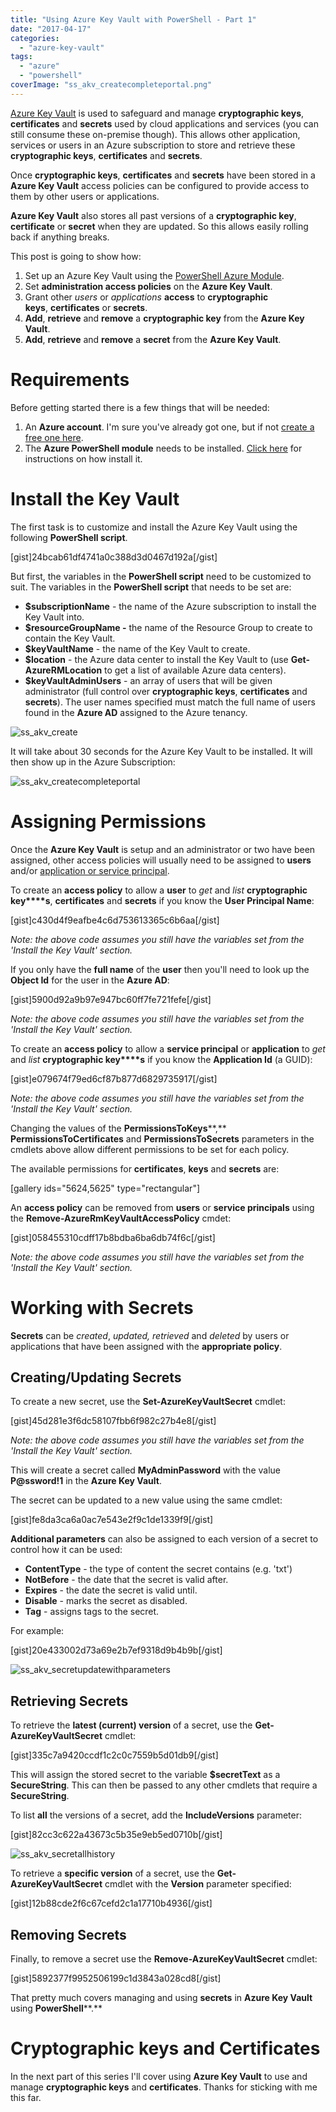 ```yaml
---
title: "Using Azure Key Vault with PowerShell - Part 1"
date: "2017-04-17"
categories:
  - "azure-key-vault"
tags:
  - "azure"
  - "powershell"
coverImage: "ss_akv_createcompleteportal.png"
---
```


[Azure Key Vault](https://docs.microsoft.com/en-us/azure/key-vault/) is used to safeguard and manage **cryptographic keys**, **certificates** and **secrets** used by cloud applications and services (you can still consume these on-premise though). This allows other application, services or users in an Azure subscription to store and retrieve these **cryptographic keys**, **certificates** and **secrets**.

Once **cryptographic keys**, **certificates** and **secrets** have been stored in a **Azure Key Vault** access policies can be configured to provide access to them by other users or applications.

**Azure Key Vault** also stores all past versions of a **cryptographic key**, **certificate** or **secret** when they are updated. So this allows easily rolling back if anything breaks.

This post is going to show how:

1. Set up an Azure Key Vault using the [PowerShell Azure Module](https://docs.microsoft.com/en-us/powershell/azure/overview).
2. Set **administration access policies** on the **Azure Key Vault**.
3. Grant other _users_ or _applications_ **access** to **cryptographic keys**, **certificates** or **secrets**.
4. **Add**, **retrieve** and **remove** a **cryptographic key** from the **Azure Key Vault**.
5. **Add**, **retrieve** and **remove** a **secret** from the **Azure Key Vault**.

# Requirements

Before getting started there is a few things that will be needed:

1. An **Azure account**. I'm sure you've already got one, but if not [create a free one here](https://azure.microsoft.com/en-us/free/).
2. The **Azure PowerShell module** needs to be installed. [Click here](https://docs.microsoft.com/en-us/powershell/azure/install-azurerm-ps) for instructions on how install it.

# Install the Key Vault

The first task is to customize and install the Azure Key Vault using the following **PowerShell script**.

\[gist\]24bcab61df4741a0c388d3d0467d192a\[/gist\]

But first, the variables in the **PowerShell script** need to be customized to suit. The variables in the **PowerShell script** that needs to be set are:

- **$subscriptionName** - the name of the Azure subscription to install the Key Vault into.
- **$resourceGroupName -** the name of the Resource Group to create to contain the Key Vault.
- **$keyVaultName** - the name of the Key Vault to create.
- **$location** - the Azure data center to install the Key Vault to (use **Get-AzureRMLocation** to get a list of available Azure data centers).
- **$keyVaultAdminUsers** - an array of users that will be given administrator (full control over **cryptographic keys**, **certificates** and **secrets**). The user names specified must match the full name of users found in the **Azure AD** assigned to the Azure tenancy.

![ss_akv_create](/images/ss_akv_create.gif)

It will take about 30 seconds for the Azure Key Vault to be installed. It will then show up in the Azure Subscription:

![ss_akv_createcompleteportal](/images/ss_akv_createcompleteportal.png)

# Assigning Permissions

Once the **Azure Key Vault** is setup and an administrator or two have been assigned, other access policies will usually need to be assigned to **users** and/or [application or service principal](https://docs.microsoft.com/en-us/azure/active-directory/develop/active-directory-application-objects).

To create an **access policy** to allow a **user** to _get_ and _list_ **cryptographic key****s**, **certificates** and **secrets** if you know the **User Principal Name**:

\[gist\]c430d4f9eafbe4c6d753613365c6b6aa\[/gist\]

_Note: the above code assumes you still have the variables set from the 'Install the Key Vault' section._

If you only have the **full name** of the **user** then you'll need to look up the **Object Id** for the user in the **Azure AD**:

\[gist\]5900d92a9b97e947bc60ff7fe721fefe\[/gist\]

_Note: the above code assumes you still have the variables set from the 'Install the Key Vault' section._

To create an **access policy** to allow a **service principal** or **application** to _get_ and _list_ **cryptographic key****s** if you know the **Application Id** (a GUID):

\[gist\]e079674f79ed6cf87b877d6829735917\[/gist\]

_Note: the above code assumes you still have the variables set from the 'Install the Key Vault' section._

Changing the values of the **PermissionsToKeys****,** **PermissionsToCertificates** and **PermissionsToSecrets** parameters in the cmdlets above allow different permissions to be set for each policy.

The available permissions for **certificates**, **keys** and **secrets** are:

\[gallery ids="5624,5625" type="rectangular"\]

An **access policy** can be removed from **users** or **service principals** using the **Remove-AzureRmKeyVaultAccessPolicy** cmdet:

\[gist\]058455310cdff17b8bdba6ba6db74f6c\[/gist\]

_Note: the above code assumes you still have the variables set from the 'Install the Key Vault' section._

# Working with Secrets

**Secrets** can be _created_, _updated, retrieved_ and _deleted_ by users or applications that have been assigned with the **appropriate policy**.

## Creating/Updating Secrets

To create a new secret, use the **Set-AzureKeyVaultSecret** cmdlet:

\[gist\]45d281e3f6dc58107fbb6f982c27b4e8\[/gist\]

_Note: the above code assumes you still have the variables set from the 'Install the Key Vault' section._

This will create a secret called **MyAdminPassword** with the value **P@ssword!1** in the **Azure Key Vault**.

The secret can be updated to a new value using the same cmdlet:

\[gist\]fe8da3ca6a0ac7e543e2f9c1de1339f9\[/gist\]

**Additional parameters** can also be assigned to each version of a secret to control how it can be used:

- **ContentType** - the type of content the secret contains (e.g. 'txt')
- **NotBefore** - the date that the secret is valid after.
- **Expires** - the date the secret is valid until.
- **Disable** - marks the secret as disabled.
- **Tag** - assigns tags to the secret.

For example:

\[gist\]20e433002d73a69e2b7ef9318d9b4b9b\[/gist\]

![ss_akv_secretupdatewithparameters](/images/ss_akv_secretupdatewithparameters.png)

## Retrieving Secrets

To retrieve the **latest (current) version** of a secret, use the **Get-AzureKeyVaultSecret** cmdlet:

\[gist\]335c7a9420ccdf1c2c0c7559b5d01db9\[/gist\]

This will assign the stored secret to the variable **$secretText** as a **SecureString**. This can then be passed to any other cmdlets that require a **SecureString**.

To list **all** the versions of a secret, add the **IncludeVersions** parameter:

\[gist\]82cc3c622a43673c5b35e9eb5ed0710b\[/gist\]

![ss_akv_secretallhistory](/images/ss_akv_secretallhistory.png)

To retrieve a **specific version** of a secret, use the **Get-AzureKeyVaultSecret** cmdlet with the **Version** parameter specified:

\[gist\]12b88cde2f6c67cefd2c1a17710b4936\[/gist\]

## Removing Secrets

Finally, to remove a secret use the **Remove-AzureKeyVaultSecret** cmdlet:

\[gist\]5892377f9952506199c1d3843a028cd8\[/gist\]

That pretty much covers managing and using **secrets** in **Azure Key Vault** using **PowerShell****.**

# C**ryptographic keys** and C**ertificates**

In the next part of this series I'll cover using **Azure Key Vault** to use and manage **cryptographic keys** and **certificates**. Thanks for sticking with me this far.

